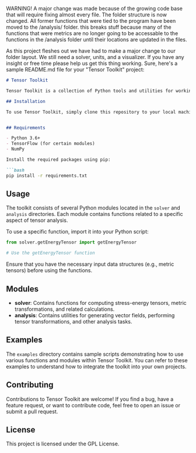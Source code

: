 WARNING! 
A major change was made because of the growing code base that will require fixing almost every file. The folder structure is now changed. All former functions that were tied to the program have been moved to the /analysis/ folder.
this breaks stuff because many of the functions that were metrics are no longer going to be accessable to the functions in the /analysis folder until their locations are updated in the files. 

As this project fleshes out we have had to make a major change to our folder layout. We still need a solver, units, and a visualizer. If you have any insight or free time please help us get this thing working.
Sure, here's a sample README.md file for your "Tensor Toolkit" project:

```markdown
# Tensor Toolkit

Tensor Toolkit is a collection of Python tools and utilities for working with tensors in computational physics and general relativity simulations. This toolkit provides a set of functions to manipulate tensors, compute stress-energy tensors, generate vector fields, and perform other common operations used in tensor analysis.

## Installation

To use Tensor Toolkit, simply clone this repository to your local machine:


## Requirements

- Python 3.6+
- TensorFlow (for certain modules)
- NumPy

Install the required packages using pip:

```bash
pip install -r requirements.txt
```

## Usage

The toolkit consists of several Python modules located in the `solver` and `analysis` directories. Each module contains functions related to a specific aspect of tensor analysis.

To use a specific function, import it into your Python script:

```python
from solver.getEnergyTensor import getEnergyTensor

# Use the getEnergyTensor function
```

Ensure that you have the necessary input data structures (e.g., metric tensors) before using the functions.

## Modules

- **solver**: Contains functions for computing stress-energy tensors, metric transformations, and related calculations.
- **analysis**: Contains utilities for generating vector fields, performing tensor transformations, and other analysis tasks.

## Examples

The `examples` directory contains sample scripts demonstrating how to use various functions and modules within Tensor Toolkit. You can refer to these examples to understand how to integrate the toolkit into your own projects.

## Contributing

Contributions to Tensor Toolkit are welcome! If you find a bug, have a feature request, or want to contribute code, feel free to open an issue or submit a pull request.

## License

This project is licensed under the GPL License.
```


